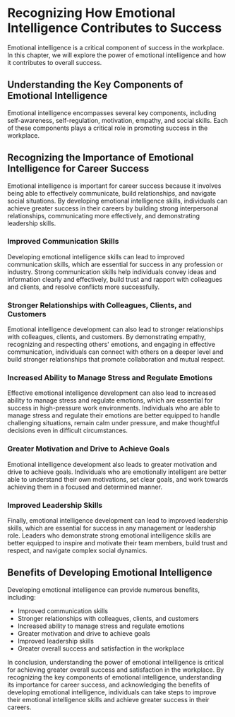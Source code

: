 Recognizing How Emotional Intelligence Contributes to Success
===========================================================================================================================

Emotional intelligence is a critical component of success in the workplace. In this chapter, we will explore the power of emotional intelligence and how it contributes to overall success.

Understanding the Key Components of Emotional Intelligence
----------------------------------------------------------

Emotional intelligence encompasses several key components, including self-awareness, self-regulation, motivation, empathy, and social skills. Each of these components plays a critical role in promoting success in the workplace.

Recognizing the Importance of Emotional Intelligence for Career Success
-----------------------------------------------------------------------

Emotional intelligence is important for career success because it involves being able to effectively communicate, build relationships, and navigate social situations. By developing emotional intelligence skills, individuals can achieve greater success in their careers by building strong interpersonal relationships, communicating more effectively, and demonstrating leadership skills.

### Improved Communication Skills

Developing emotional intelligence skills can lead to improved communication skills, which are essential for success in any profession or industry. Strong communication skills help individuals convey ideas and information clearly and effectively, build trust and rapport with colleagues and clients, and resolve conflicts more successfully.

### Stronger Relationships with Colleagues, Clients, and Customers

Emotional intelligence development can also lead to stronger relationships with colleagues, clients, and customers. By demonstrating empathy, recognizing and respecting others' emotions, and engaging in effective communication, individuals can connect with others on a deeper level and build stronger relationships that promote collaboration and mutual respect.

### Increased Ability to Manage Stress and Regulate Emotions

Effective emotional intelligence development can also lead to increased ability to manage stress and regulate emotions, which are essential for success in high-pressure work environments. Individuals who are able to manage stress and regulate their emotions are better equipped to handle challenging situations, remain calm under pressure, and make thoughtful decisions even in difficult circumstances.

### Greater Motivation and Drive to Achieve Goals

Emotional intelligence development also leads to greater motivation and drive to achieve goals. Individuals who are emotionally intelligent are better able to understand their own motivations, set clear goals, and work towards achieving them in a focused and determined manner.

### Improved Leadership Skills

Finally, emotional intelligence development can lead to improved leadership skills, which are essential for success in any management or leadership role. Leaders who demonstrate strong emotional intelligence skills are better equipped to inspire and motivate their team members, build trust and respect, and navigate complex social dynamics.

Benefits of Developing Emotional Intelligence
---------------------------------------------

Developing emotional intelligence can provide numerous benefits, including:

* Improved communication skills
* Stronger relationships with colleagues, clients, and customers
* Increased ability to manage stress and regulate emotions
* Greater motivation and drive to achieve goals
* Improved leadership skills
* Greater overall success and satisfaction in the workplace

In conclusion, understanding the power of emotional intelligence is critical for achieving greater overall success and satisfaction in the workplace. By recognizing the key components of emotional intelligence, understanding its importance for career success, and acknowledging the benefits of developing emotional intelligence, individuals can take steps to improve their emotional intelligence skills and achieve greater success in their careers.
